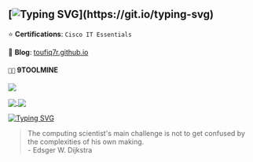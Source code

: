 ## [![Typing SVG](https://readme-typing-svg.herokuapp.com?font=Fira+Code&pause=1000&color=41B883&width=435&lines=hey+there!)](https://git.io/typing-svg)

<!-- 💬 **Me?** an engineer/developer based in Bangladesh, -->

<!--
:coffee: &emsp;Connect with me!

[![Twitter Badge](https://img.shields.io/badge/Twitter-1DA1F2?style=for-the-badge&logo=twitter&logoColor=white)](https://twitter.com/toufiqahmedshr) [![Facebook Badge](https://img.shields.io/badge/Facebook-1877F2?style=for-the-badge&logo=facebook&logoColor=white)](https://facebook.com/toufiqahmedshr) [![Linkedin Badge](https://img.shields.io/badge/LinkedIn-0077B5?style=for-the-badge&logo=linkedin&logoColor=white)](https://www.linkedin.com/in/toufiqahmedshr/) [![Instagram Badge](https://img.shields.io/badge/Instagram-E4405F?style=for-the-badge&logo=instagram&logoColor=white)](https://instagram.com/toufiqahmedshr) [![Mail Badge](https://img.shields.io/badge/Gmail-D14836?style=for-the-badge&logo=gmail&logoColor=white)](mailto:md.toufiqahmedshr@gmail.com)

-->
<!--
🌱 **Projects**: 

- `💉` **`yet-another-language`**<br>
\\___[ an interpreted language with built-in garbage collection (in dev)<br>
&nbsp;&nbsp;&nbsp;&nbsp;&nbsp;&nbsp;&nbsp;\\\_ `C` ]

- `🐧` **`nour`**<br>
\\___[ an AI assistant designed to provide intelligent support, information, and assistance through natural language interactions (in dev)<br>
&nbsp;&nbsp;&nbsp;&nbsp;&nbsp;&nbsp;&nbsp;\\\_ `Python` ]
-->
⭐ **Certifications**: `Cisco IT Essentials`

📝 **Blog**: [toufiq7r.github.io](https://toufiq7r.github.io/)

<!-- <div align="center"> -->
<!-- [![](https://visitcount.itsvg.in/api?id=toufiq7r&label=Profile%20Views&pretty=true)](https://visitcount.itsvg.in) -->

#### `👨‍💻` 9TOOLMINE
[![](https://skillicons.dev/icons?i=neovim,c,cpp,python,fastapi,git,bash,linux)](https://skillicons.dev)

<a href="https://github.com/toufiq7r">
  <img align="center" src="https://github-readme-stats.vercel.app/api/top-langs/?username=toufiq7r&theme=ayu-mirage&hide=css,html,markdown&langs_count=3" />
</a>
<a href="https://github.com/toufiq7r">
  <img align="center" src="https://github-readme-stats.vercel.app/api?username=touriq7r&show_icons=true&count_private=true&line_height=27&theme=ayu-mirage" />
</a>

<!-- </div> -->

<!-- ### My Github Stats -->
<!-- <p align="center"> <img src="https://github-readme-stats.vercel.app/api?username=toufiqahmedshr&show_icons=true&count_private=true&theme=dark" alt="toufiqahmedshr" /> -->
<!--
### My Projects

<table>
  <thead align="center">
    <tr border: none;>
      <td><b>Projects</b></td>
      <td><b>Description</b></td>
    </tr>
  </thead>
  <tbody>
    <tr>
      <td><a href="https://github.com/toufiq7r/yet-another-language">yal</a></td>
      <td>an interpreted language with built-in garbage collection (in dev)</td>
    </tr>
    <tr>
      <td><a href="https://github.com/toufiq7r/nour">nour</a></td>
      <td>an AI assistant designed to provide intelligent support, information, and assistance through natural language interactions (in dev)</td>
    </tr>
    <tr>
      <td><a href="https://marketplace.visualstudio.com/items?itemName=toufiqahmedshr.monochrome-theme" target="_blank">Monochrome</a></td>
      <td>Visual Studio Code Color Theme</td>
    </tr>
  </tbody>
</table>
-->
<!--
<div align="center">
          
![](http://github-profile-summary-cards.vercel.app/api/cards/profile-details?username=toufiq7r&theme=vue) <br>

</div>
-->
[![Typing SVG](https://readme-typing-svg.herokuapp.com?font=Fira+Code&size=10&duration=5010&pause=1000&color=41B883&multiline=true&width=435&lines=%5B+0x0F7A1D+%5D+--+Kernel+panic+-+not+syncing%3A+Fatal+exception+in+interrupt)](https://git.io/typing-svg)
<!--  TOP LANGUAGES STATISTICS -->
<!--  [![Top Langs](https://github-readme-stats.vercel.app/api/top-langs/?username=toufiqahmedshr&theme=dark&layout=compact&align=right&width=40%)](https://github.com/toufiqahmedshr/github-readme-stats) -->
> The computing scientist's main challenge is not to get confused by the complexities of his own making. <br>
> \- Edsger W. Dijkstra
